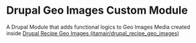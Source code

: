# Drupal Geo Images Custom Module
A Drupal Module that adds functional logics to Geo Images Media created inside
[Drupal Recipe Geo Images (itamair/drupal_recipe_geo_images)](https://packagist.org/packages/itamair/drupal_recipe_geo_images)
